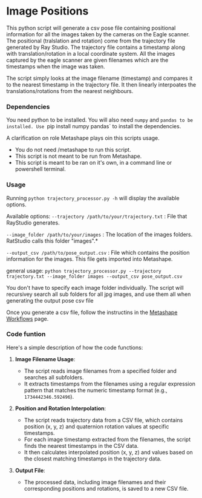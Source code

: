 # Image Positions
This python script will generate a csv pose file containing positional information for all the images taken by the cameras on the Eagle scanner.
The positional (tralslation and rotation) come from the trajectory file generated by Ray Studio. 
The trajectory file contains a timestamp along with translation/rotation in a local coordinate system.
All the images captured by the eagle scanner are given filenames which are the timestamps when the image was taken. 

The script simply looks at the image filename (timestamp) and compares it to the nearest timestamp in the trajectory file. It then linearly interpoates the translations/rotations from the nearest neighbours.

### Dependencies

You need python to be installed.
You will also need `numpy` and `pandas to be installed.
Use `pip install numpy pandas` to install the dependencies. 

A clarification on role Metashape plays oin this scripts usage. 
- You do not need /metashape to run this script.
- This script is not meant to be run from Metashape. 
- This script is meant to be ran on it's own, in a command line or powershell terminal.

### Usage
Running `python trajectory_processor.py -h` will display the available options.

Available options: 
`--trajectory /path/to/your/trajectory.txt` : File that RayStudio generates.

`--image_folder /path/to/your/images` : The location of the images folders. RatStudio calls this folder "images".*
  
`--output_csv /path/to/pose_output.csv` : File which contains the position information for the images. This file gets imported into Metashape.

general usage:
`python trajectory_processor.py --trajectory trajectory.txt --image_folder images --output_csv pose_output.csv`

You don't have to specify each image folder individually. The script will recursivey search all sub folders for all jpg images, and use them all when generating the output pose csv file

Once you generate a csv file, follow the instructins in the [Metashape Workflows](https://github.com/0ut5ider/Eagle_Scanner_Misc/tree/main/Metashape%20workflows) page.

### Code funtion

Here's a simple description of how the code functions:

1. __Image Filename Usage__:

   - The script reads image filenames from a specified folder and searches all subfolders.
   - It extracts timestamps from the filenames using a regular expression pattern that matches the numeric timestamp format (e.g., `1734442346.592496`).

2. __Position and Rotation Interpolation__:

   - The script reads trajectory data from a CSV file, which contains position (x, y, z) and quaternion rotation values at specific timestamps.
   - For each image timestamp extracted from the filenames, the script finds the nearest timestamps in the CSV data.
   - It then calculates interpolated position (x, y, z) and values based on the closest matching timestamps in the trajectory data.

3. __Output File__:

   - The processed data, including image filenames and their corresponding positions and rotations, is saved to a new CSV file.
